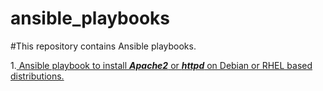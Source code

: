 # ansible_playbooks

#This repository contains Ansible playbooks.

1.[ Ansible playbook to install ***Apache2*** or ***httpd*** on Debian or RHEL based distributions.](https://github.com/aasim-h/ansible_playbooks/blob/main/install_apache.yaml)